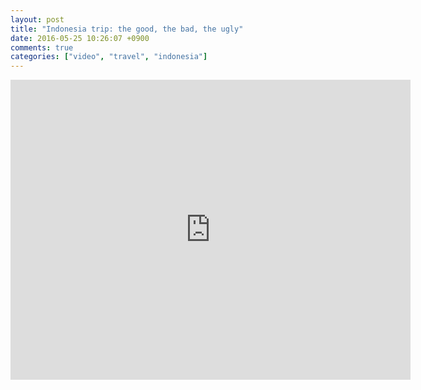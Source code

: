 ```yaml
---
layout: post
title: "Indonesia trip: the good, the bad, the ugly"
date: 2016-05-25 10:26:07 +0900
comments: true
categories: ["video", "travel", "indonesia"]
---
```


<iframe width="640" height="480" src="https://www.youtube.com/embed/_V4cE4XgU3o" frameborder="0" allowfullscreen></iframe>